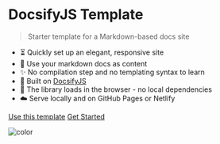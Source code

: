 <h1 id="cover-heading">
  DocsifyJS Template  <!-- TODO: Update title -->
</h1>


>  Starter template for a Markdown-based docs site <!-- TODO: Replace with your description -->


<!-- TODO: Update to match your project's benefits/features. Git emojis work great here. -->

- :hourglass_flowing_sand: Quickly set up an elegant, responsive site
- :open_file_folder: Use your markdown docs as content
- :sparkles: No compilation step and no templating syntax to learn
- :nut_and_bolt: Built on [DocsifyJS](https://docsify.js.org/)
- :pushpin: The library loads in the browser - no local dependencies
- :cloud: Serve locally and on GitHub Pages or Netlify


[Use this template](https://github.com/MichaelCurrin/docsify-js-template/generate) <!-- TODO: Remove on your copy of this template.-->
[Get Started](#docsifyjs-template) <!-- TODO: Use ID of your homepage heading -->

<!-- TODO: Set your background color or image. -->
![color](#b3d9f8)
